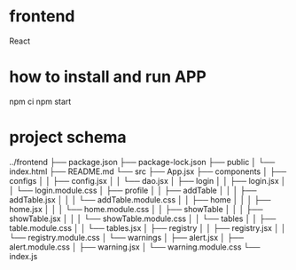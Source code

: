 # frontend
React

# how to install and run APP
npm ci
npm start

# project schema
../frontend
├── package.json
├── package-lock.json
├── public
│   └── index.html
├── README.md
└── src
    ├── App.jsx
    ├── components
    │   ├── configs
    │   │   ├── config.jsx
    │   │   └── dao.jsx
    │   ├── login
    │   │   ├── login.jsx
    │   │   └── login.module.css
    │   ├── profile
    │   │   ├── addTable
    │   │   │   ├── addTable.jsx
    │   │   │   └── addTable.module.css
    │   │   ├── home
    │   │   │   ├── home.jsx
    │   │   │   └── home.module.css
    │   │   ├── showTable
    │   │   │   ├── showTable.jsx
    │   │   │   └── showTable.module.css
    │   │   └── tables
    │   │       ├── table.module.css
    │   │       └── tables.jsx
    │   ├── registry
    │   │   ├── registry.jsx
    │   │   └── registry.module.css
    │   └── warnings
    │       ├── alert.jsx
    │       ├── alert.module.css
    │       ├── warning.jsx
    │       └── warning.module.css
    └── index.js

